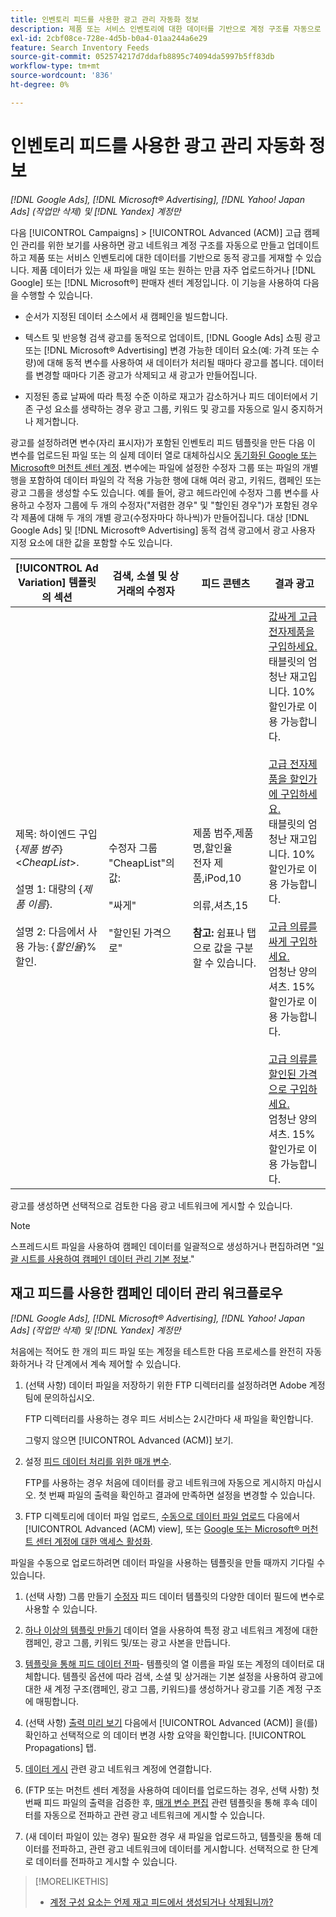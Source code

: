 ```yaml
---
title: 인벤토리 피드를 사용한 광고 관리 자동화 정보
description: 제품 또는 서비스 인벤토리에 대한 데이터를 기반으로 계정 구조를 자동으로 관리하고 동적 광고를 게재할 수 있는 고급 캠페인 관리에 대해 알아봅니다.
exl-id: 2cbf08ce-728e-4d5b-b0a4-01aa244a6e29
feature: Search Inventory Feeds
source-git-commit: 052574217d7ddafb8895c74094da5997b5ff83db
workflow-type: tm+mt
source-wordcount: '836'
ht-degree: 0%

---
```


# 인벤토리 피드를 사용한 광고 관리 자동화 정보

*[!DNL Google Ads], [!DNL Microsoft® Advertising], [!DNL Yahoo! Japan Ads] (작업만 삭제) 및 [!DNL Yandex] 계정만*

다음 [!UICONTROL Campaigns] > [!UICONTROL Advanced (ACM)] 고급 캠페인 관리를 위한 보기를 사용하면 광고 네트워크 계정 구조를 자동으로 만들고 업데이트하고 제품 또는 서비스 인벤토리에 대한 데이터를 기반으로 동적 광고를 게재할 수 있습니다. 제품 데이터가 있는 새 파일을 매일 또는 원하는 만큼 자주 업로드하거나 [!DNL Google] 또는 [!DNL Microsoft®] 판매자 센터 계정입니다. 이 기능을 사용하여 다음을 수행할 수 있습니다.

* 순서가 지정된 데이터 소스에서 새 캠페인을 빌드합니다.

* 텍스트 및 반응형 검색 광고를 동적으로 업데이트, [!DNL Google Ads] 쇼핑 광고 또는 [!DNL Microsoft® Advertising] 변경 가능한 데이터 요소(예: 가격 또는 수량)에 대해 동적 변수를 사용하여 새 데이터가 처리될 때마다 광고를 봅니다. 데이터를 변경할 때마다 기존 광고가 삭제되고 새 광고가 만들어집니다.

* 지정된 종료 날짜에 따라 특정 수준 이하로 재고가 감소하거나 피드 데이터에서 기존 구성 요소를 생략하는 경우 광고 그룹, 키워드 및 광고를 자동으로 일시 중지하거나 제거합니다.

광고를 설정하려면 변수(자리 표시자)가 포함된 인벤토리 피드 템플릿을 만든 다음 이 변수를 업로드된 파일 또는 의 실제 데이터 열로 대체하십시오 [동기화된 Google 또는 Microsoft® 머천트 센터 계정](/help/search-social-commerce/campaign-management/accounts/merchant-account-manage.md). 변수에는 파일에 설정한 수정자 그룹 또는 파일의 개별 행을 포함하여 데이터 파일의 각 적용 가능한 행에 대해 여러 광고, 키워드, 캠페인 또는 광고 그룹을 생성할 수도 있습니다. 예를 들어, 광고 헤드라인에 수정자 그룹 변수를 사용하고 수정자 그룹에 두 개의 수정자(&quot;저렴한 경우&quot; 및 &quot;할인된 경우&quot;)가 포함된 경우 각 제품에 대해 두 개의 개별 광고(수정자마다 하나씩)가 만들어집니다. 대상 [!DNL Google Ads] 및 [!DNL Microsoft® Advertising] 동적 검색 광고에서 광고 사용자 지정 요소에 대한 값을 포함할 수도 있습니다.

| [!UICONTROL Ad Variation] 템플릿의 섹션 | 검색, 소셜 및 상거래의 수정자 | 피드 콘텐츠 | 결과 광고 |
|----|----|----|----|
| 제목: 하이엔드 구입 \{<i>제품 범주</i>\} &lt;<i>CheapList</i>>.<br><br>설명 1: 대량의 \{<i>제품 이름</i>\}.<br><br>설명 2: 다음에서 사용 가능: \{<i>할인율</i>\}% 할인. | 수정자 그룹 &quot;CheapList&quot;의 값:<br><br>&quot;싸게&quot;<br><br>&quot;할인된 가격으로&quot; | 제품 범주,제품명,할인율<br>전자 제품,iPod,10<br><br>의류,셔츠,15<br><br><b>참고:</b> 쉼표나 탭으로 값을 구분할 수 있습니다. | <u>값싸게 고급 전자제품을 구입하세요.</u><br>태블릿의 엄청난 재고입니다. 10% 할인가로 이용 가능합니다.<br><br><u>고급 전자제품을 할인가에 구입하세요.</u><br>태블릿의 엄청난 재고입니다. 10% 할인가로 이용 가능합니다.<br><br><u>고급 의류를 싸게 구입하세요.</u><br>엄청난 양의 셔츠. 15% 할인가로 이용 가능합니다.<br><br><u>고급 의류를 할인된 가격으로 구입하세요.</u><br>엄청난 양의 셔츠. 15% 할인가로 이용 가능합니다. |

광고를 생성하면 선택적으로 검토한 다음 광고 네트워크에 게시할 수 있습니다.

>[!NOTE]
>스프레드시트 파일을 사용하여 캠페인 데이터를 일괄적으로 생성하거나 편집하려면 &quot;[일괄 시트를 사용하여 캠페인 데이터 관리 기본 정보](/help/search-social-commerce/campaign-management/bulksheets/bulksheet-about.md).&quot;

## 재고 피드를 사용한 캠페인 데이터 관리 워크플로우

*[!DNL Google Ads], [!DNL Microsoft® Advertising], [!DNL Yahoo! Japan Ads] (작업만 삭제) 및 [!DNL Yandex] 계정만*

처음에는 적어도 한 개의 피드 파일 또는 계정을 테스트한 다음 프로세스를 완전히 자동화하거나 각 단계에서 계속 제어할 수 있습니다.

1. (선택 사항) 데이터 파일을 저장하기 위한 FTP 디렉터리를 설정하려면 Adobe 계정 팀에 문의하십시오.

   FTP 디렉터리를 사용하는 경우 피드 서비스는 2시간마다 새 파일을 확인합니다.

   그렇지 않으면 [!UICONTROL Advanced (ACM)] 보기.

1. 설정 [피드 데이터 처리를 위한 매개 변수](feed-settings-manage.md#feed-data-settings).

   FTP를 사용하는 경우 처음에 데이터를 광고 네트워크에 자동으로 게시하지 마십시오. 첫 번째 파일의 출력을 확인하고 결과에 만족하면 설정을 변경할 수 있습니다.

1. FTP 디렉토리에 데이터 파일 업로드, [수동으로 데이터 파일 업로드](feed-files-manage.md) 다음에서 [!UICONTROL Advanced (ACM) view], 또는 [Google 또는 Microsoft® 머천트 센터 계정에 대한 액세스 활성화](/help/search-social-commerce/campaign-management/accounts/merchant-account-manage.md).

파일을 수동으로 업로드하려면 데이터 파일을 사용하는 템플릿을 만들 때까지 기다릴 수 있습니다.

1. (선택 사항) 그룹 만들기 [수정자](modifiers-manage.md) 피드 데이터 템플릿의 다양한 데이터 필드에 변수로 사용할 수 있습니다.

1. [하나 이상의 템플릿 만들기](ad-templates/ad-template-manage.md) 데이터 열을 사용하여 특정 광고 네트워크 계정에 대한 캠페인, 광고 그룹, 키워드 및/또는 광고 사본을 만듭니다.

1. [템플릿을 통해 피드 데이터 전파](feed-data-propagate.md)- 템플릿의 열 이름을 파일 또는 계정의 데이터로 대체합니다. 템플릿 옵션에 따라 검색, 소셜 및 상거래는 기본 설정을 사용하여 광고에 대한 새 계정 구조(캠페인, 광고 그룹, 키워드)를 생성하거나 광고를 기존 계정 구조에 매핑합니다.

1. (선택 사항) [출력 미리 보기](propagated-data-view.md) 다음에서 [!UICONTROL Advanced (ACM)] 을(를) 확인하고 선택적으로 의 데이터 변경 사항 요약을 확인합니다. [!UICONTROL Propagations] 탭.

1. [데이터 게시](propagated-data-post.md) 관련 광고 네트워크 계정에 연결합니다.

1. (FTP 또는 머천트 센터 계정을 사용하여 데이터를 업로드하는 경우, 선택 사항) 첫 번째 피드 파일의 출력을 검증한 후, [매개 변수 편집](feed-settings-manage.md#feed-data-settings) 관련 템플릿을 통해 후속 데이터를 자동으로 전파하고 관련 광고 네트워크에 게시할 수 있습니다.

1. (새 데이터 파일이 있는 경우) 필요한 경우 새 파일을 업로드하고, 템플릿을 통해 데이터를 전파하고, 관련 광고 네트워크에 데이터를 게시합니다. 선택적으로 한 단계로 데이터를 전파하고 게시할 수 있습니다.

>[!MORELIKETHIS]
>
>* [계정 구성 요소는 언제 재고 피드에서 생성되거나 삭제됩니까?](when-are-components-created-deleted.md)
